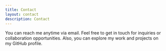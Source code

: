 ```yaml
---
title: Contact
layout: contact
description: Contact
---
```


You can reach me anytime via email. Feel free to get in touch for inquiries or collaboration opportunities. Also, you can explore my work and projects on my GitHub profile.